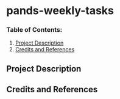 # pands-weekly-tasks

### Table of Contents:
1. [Project Description](#project-description)
2. [Credits and References](#credits-and-references)


## Project Description

## Credits and References